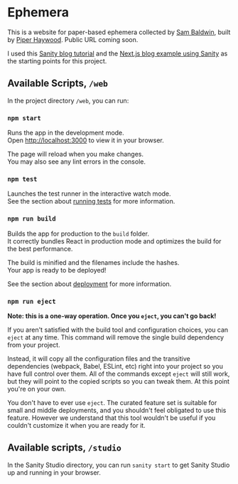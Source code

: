 # Ephemera

This is a website for paper-based ephemera collected by [Sam Baldwin](https://sambaldwin.info), built by [Piper Haywood](https://piperhaywood.com). Public URL coming soon.

I used this [Sanity blog tutorial](https://www.sanity.io/blog/build-your-own-blog-with-sanity-and-next-js) and the [Next.js blog example using Sanity](https://github.com/vercel/next.js/tree/canary/examples/cms-sanity) as the starting points for this project.

## Available Scripts, `/web`

In the project directory `/web`, you can run:

### `npm start`

Runs the app in the development mode.\
Open [http://localhost:3000](http://localhost:3000) to view it in your browser.

The page will reload when you make changes.\
You may also see any lint errors in the console.

### `npm test`

Launches the test runner in the interactive watch mode.\
See the section about [running tests](https://facebook.github.io/create-react-app/docs/running-tests) for more information.

### `npm run build`

Builds the app for production to the `build` folder.\
It correctly bundles React in production mode and optimizes the build for the best performance.

The build is minified and the filenames include the hashes.\
Your app is ready to be deployed!

See the section about [deployment](https://facebook.github.io/create-react-app/docs/deployment) for more information.

### `npm run eject`

**Note: this is a one-way operation. Once you `eject`, you can't go back!**

If you aren't satisfied with the build tool and configuration choices, you can `eject` at any time. This command will remove the single build dependency from your project.

Instead, it will copy all the configuration files and the transitive dependencies (webpack, Babel, ESLint, etc) right into your project so you have full control over them. All of the commands except `eject` will still work, but they will point to the copied scripts so you can tweak them. At this point you're on your own.

You don't have to ever use `eject`. The curated feature set is suitable for small and middle deployments, and you shouldn't feel obligated to use this feature. However we understand that this tool wouldn't be useful if you couldn't customize it when you are ready for it.

## Available scripts, `/studio`

In the Sanity Studio directory, you can run `sanity start` to get Sanity Studio up and running in your browser.
